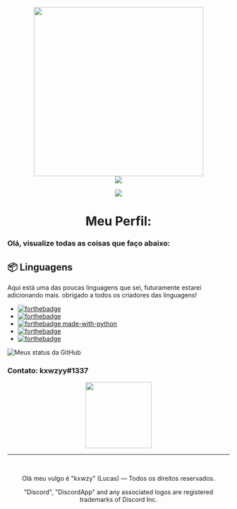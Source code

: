 <p align="center">
<img height="384" src="https://imgur.com/pNticQl.png">
<br>
<a href="https://discordapp.com/"><img src="https://img.shields.io/badge/%3Ckxwzy#1337%3E%20-%237289DA.svg?&style=for-the-badge&logo=discord&logoColor=white"></a>
</p>
<p align="center">
<a href="https://twitter.com/intent/user?screen_name=kxwzyy"><img src="https://img.shields.io/twitter/url/https/twitter.com/intent/user.svg?label=Seguir%20kxwzyy&style=social"></a>
<h1 align="center">Meu Perfil:</h1>

<p align="center">

### Olá, visualize todas as coisas que faço abaixo:

## 📦 Linguagens

Aqui está uma das poucas linguagens que sei, futuramente estarei adicionando mais. obrigado a todos os criadores das linguagens!


* [![forthebadge](https://forthebadge.com/images/badges/made-with-javascript.svg)](https://forthebadge.com)
* [![forthebadge](https://forthebadge.com/images/badges/made-with-c-plus-plus.svg)](https://forthebadge.com)
* [![forthebadge made-with-python](http://ForTheBadge.com/images/badges/made-with-python.svg)](https://www.python.org/)
* [![forthebadge](https://forthebadge.com/images/badges/uses-html.svg)](https://forthebadge.com)
* [![forthebadge](https://forthebadge.com/images/badges/uses-css.svg)](https://forthebadge.com)

![Meus status da GitHub](https://github-readme-stats.vercel.app/api?username=kxwzyy&show_icons=true&theme=radical)

### Contato: kxwzyy#1337

<p align="center">
<img height="150" src="https://imgur.com/0e1a2m5.png">
<br>

<hr>
<br>
<p align="center">Olá meu vulgo é "kxwzy" (Lucas) — Todos os direitos reservados.</p>
<p align="center">"Discord", "DiscordApp" and any associated logos are registered trademarks of Discord Inc.</p>
